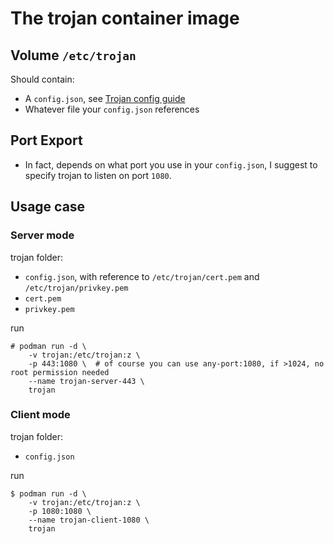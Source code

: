 # The trojan container image

## Volume `/etc/trojan`
Should contain: 
 - A `config.json`, see [Trojan config guide](https://trojan-gfw.github.io/trojan/config)
 - Whatever file your `config.json` references

## Port Export
 - In fact, depends on what port you use in your `config.json`, I suggest to specify trojan to listen on port `1080`.

## Usage case
### Server mode
trojan folder:
 - `config.json`, with reference to `/etc/trojan/cert.pem` and `/etc/trojan/privkey.pem`
 - `cert.pem`
 - `privkey.pem`

run
```
# podman run -d \
    -v trojan:/etc/trojan:z \
    -p 443:1080 \  # of course you can use any-port:1080, if >1024, no root permission needed
    --name trojan-server-443 \
    trojan
```

### Client mode
trojan folder:
 - `config.json`

run
```
$ podman run -d \
    -v trojan:/etc/trojan:z \
    -p 1080:1080 \
    --name trojan-client-1080 \
    trojan
```